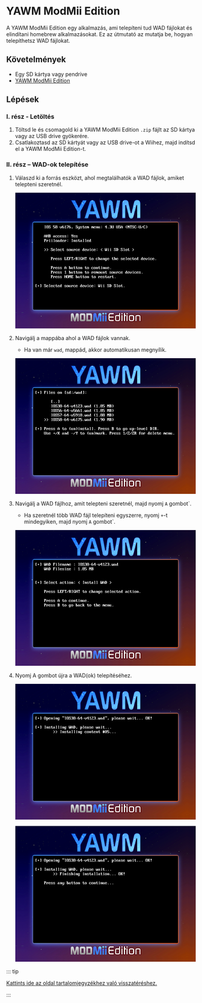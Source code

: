 # YAWM ModMii Edition

A YAWM ModMii Edition egy alkalmazás, ami telepíteni tud WAD fájlokat és elindítani homebrew alkalmazásokat.
Ez az útmutató az mutatja be, hogyan telepíthetsz WAD fájlokat.

## Követelmények

- Egy SD kártya vagy pendrive
- [YAWM ModMii Edition](https://oscwii.org/library/app/yawmme)

## Lépések

### I. rész - Letöltés

1. Töltsd le és csomagold ki a YAWM ModMii Edition `.zip` fájlt az SD kártya vagy az USB drive gyökerére.
2. Csatlakoztasd az SD kártyát vagy az USB drive-ot a Wiihez, majd indítsd el a YAWM ModMii Edition-t.

### II. rész – WAD-ok telepítése

1. Válaszd ki a forrás eszközt, ahol megtalálhatók a WAD fájlok, amiket telepteni szeretnél.

   ![](/images/homebrew/yawmME/source_device.png)

2. Navigálj a mappába ahol a WAD fájlok vannak.

   - Ha van már `wad`, mappád, akkor automatikusan megnyílik.

   ![](/images/homebrew/yawmME/file_selection.png)

3. Navigálj a WAD fájlhoz, amit telepteni szeretnél, majd nyomj `A` gombot\`.

   - Ha szeretnél több WAD fájl telepíteni egyszerre, nyomj `+`-t mindegyiken, majd nyomj `A` gombot\`.

   ![](/images/homebrew/yawmME/install_wad.png)

4. Nyomj A gombot újra a WAD(ok) telepítéséhez.

   ![](/images/homebrew/yawmME/installing_wad.png)

   ![](/images/homebrew/yawmME/installing_wad_ok.png)

::: tip

[Kattints ide az oldal tartalomjegyzékhez való visszatéréshez.](site-navigation)

:::
